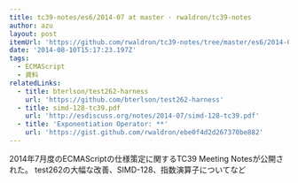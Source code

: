 ```yaml
---
title: tc39-notes/es6/2014-07 at master · rwaldron/tc39-notes
author: azu
layout: post
itemUrl: 'https://github.com/rwaldron/tc39-notes/tree/master/es6/2014-07'
date: '2014-08-10T15:17:23.197Z'
tags:
  - ECMAScript
  - 資料
relatedLinks:
  - title: bterlson/test262-harness
    url: 'https://github.com/bterlson/test262-harness'
  - title: simd-128-tc39.pdf
    url: 'http://esdiscuss.org/notes/2014-07/simd-128-tc39.pdf'
  - title: 'Exponentiation Operator: **'
    url: 'https://gist.github.com/rwaldron/ebe0f4d2d267370be882'
---
```

2014年7月度のECMAScriptの仕様策定に関するTC39 Meeting Notesが公開された。
test262の大幅な改善、SIMD-128、指数演算子についてなど
